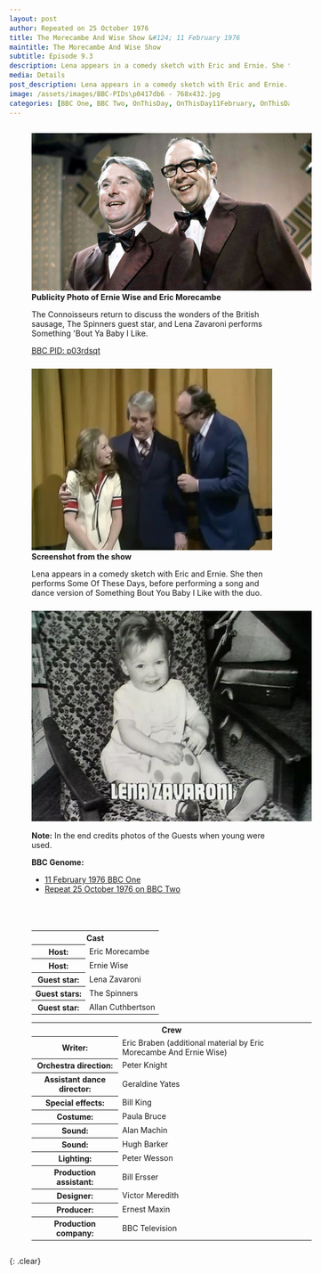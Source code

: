 ```yaml
---
layout: post
author: Repeated on 25 October 1976
title: The Morecambe And Wise Show &#124; 11 February 1976
maintitle: The Morecambe And Wise Show
subtitle: Episode 9.3
description: Lena appears in a comedy sketch with Eric and Ernie. She then performs Some Of These Days, before performing a song and dance version of Something Bout You Baby I Like with the duo.
media: Details
post_description: Lena appears in a comedy sketch with Eric and Ernie. She then performs Some Of These Days, before performing a song and dance version of Something Bout You Baby I Like with the duo.
image: /assets/images/BBC-PIDs\p0417db6 - 768x432.jpg
categories: [BBC One, BBC Two, OnThisDay, OnThisDay11February, OnThisDay25October]
---
```


<figure class="fig1">
<img src="/assets/images/BBC-PIDs\p0417db6 - 768x432.jpg" class="full-width">

<figcaption>
<strong>Publicity Photo of Ernie Wise and Eric Morecambe</strong>
<p>The Connoisseurs return to discuss the wonders of the British sausage, The Spinners guest star, and Lena Zavaroni performs Something 'Bout Ya Baby I Like.</p>
<p><a href="https://www.bbc.co.uk/programmes/p03rdsqt">BBC PID: p03rdsqt</a></p>
</figcaption>

<img src="/assets/images/BBC/1976-10-25-lena-zavaroni-on-the-morecambe-and-wise-show.jpg" class="full-width">
<figcaption>
<strong>Screenshot from the show</strong>
<p>Lena appears in a comedy sketch with Eric and Ernie. She then performs Some Of These Days, before performing a song and dance version of Something Bout You Baby I Like with the duo.</p>
</figcaption>

<img src="/assets/images/BBC/LZ-01.jpg" class="full-width">
<figcaption>
<p><strong>Note:</strong> In the end credits photos of the Guests when young were used.</p>
<strong>BBC Genome:</strong>
<ul>
<li><a href="https://genome.ch.bbc.co.uk/schedules/bbcone/london/1976-02-11#at-20.15">11 February 1976 BBC One</a></li>
<li><a href="https://genome.ch.bbc.co.uk/schedules/bbctwo/england/1976-10-25#at-20.10">Repeat 25 October 1976 on BBC Two</a></li>
</ul>
</figcaption>
</figure>

<figure class="fig2">
<table>
<tr> <th colspan="2">Cast</th></tr>
<tr><th>Host:</th><td>Eric Morecambe</td></tr>
<tr><th>Host:</th><td>Ernie Wise</td></tr>
<tr><th>Guest star:</th><td>Lena Zavaroni</td></tr>
<tr><th>Guest stars:</th><td>The Spinners</td></tr>
<tr><th>Guest star:</th><td>Allan Cuthbertson</td></tr>
</table>

<table>
<tr> <th colspan="2">Crew</th></tr>
<tr><th>Writer:</th><td>Eric Braben (additional material by Eric Morecambe And Ernie Wise)</td></tr>
<tr><th>Orchestra direction:</th><td>Peter Knight</td></tr>
<tr><th>Assistant dance director:</th><td>Geraldine Yates</td></tr>
<tr><th>Special effects:</th><td>Bill King</td></tr>
<tr><th>Costume:</th><td>Paula Bruce</td></tr>
<tr><th>Sound:</th><td>Alan Machin</td></tr>
<tr><th>Sound:</th><td>Hugh Barker</td></tr>
<tr><th>Lighting:</th><td>Peter Wesson</td></tr>
<tr><th>Production assistant:</th><td>Bill Ersser</td></tr>
<tr><th>Designer:</th><td>Victor Meredith</td></tr>
<tr><th>Producer:</th><td>Ernest Maxin</td></tr>
<tr><th>Production company:</th><td>BBC Television</td></tr>
</table>
</figure>

<br />{: .clear}

<style>
.fig1 {float:left; width:48%;}
figcaption {float:left; width:100%;}

.fig2 {float:right; width:48%;}
figcaption {float:left; width:100%;}

@media screen and (orientation:portrait) {
.fig1, .fig2 {float:left; width:100%;}
figcaption {float:left; width:90%; margin-bottom: 10px;}
}
</style>

